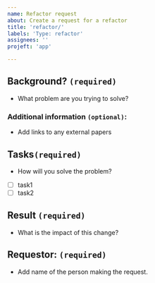```yaml
---
name: Refactor request
about: Create a request for a refactor
title: 'refactor/'
labels: 'Type: refactor'
assignees: ''
projeft: 'app'

---
```


## Background? `(required)`
- What problem are you trying to solve?

### Additional information `(optional)`:
- Add links to any external papers

## Tasks`(required)`
- How will you solve the problem?
- [ ] task1
- [ ] task2

## Result `(required)`
- What is the impact of this change?

## Requestor: `(required)`
- Add name of the person making the request.
